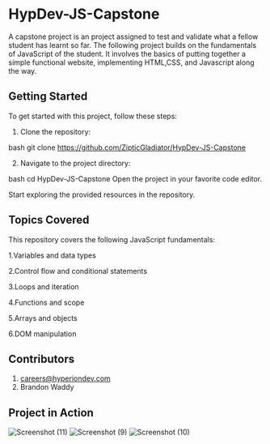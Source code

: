# HypDev-JS-Capstone
A capstone project is an project assigned to test and validate what a fellow student has learnt so far.
The following project builds on the fundamentals of JavaScript of the student.
It involves the basics of putting together a simple functional website, implementing HTML,CSS, and Javascript along the way.

## Getting Started

To get started with this project, follow these steps:

1. Clone the repository:

bash
git clone https://github.com/ZipticGladiator/HypDev-JS-Capstone

2. Navigate to the project directory:

bash
cd HypDev-JS-Capstone
Open the project in your favorite code editor.

Start exploring the provided resources in the repository.

## Topics Covered

This repository covers the following JavaScript fundamentals:

1.Variables and data types

2.Control flow and conditional statements

3.Loops and iteration

4.Functions and scope

5.Arrays and objects

6.DOM manipulation

## Contributors

1. careers@hyperiondev.com
2. Brandon Waddy

## Project in Action

![Screenshot (11)](https://github.com/ZipticGladiator/HypDev-JS-Capstone/assets/103509692/20f21b47-c0d4-4059-b342-a7a24fd53bd5)
![Screenshot (9)](https://github.com/ZipticGladiator/HypDev-JS-Capstone/assets/103509692/4e6ddd48-fb67-42bf-88aa-9b1ced52a231)
![Screenshot (10)](https://github.com/ZipticGladiator/HypDev-JS-Capstone/assets/103509692/3eb9c51c-4609-45ab-bce9-787c27525b64)
